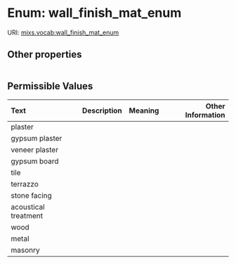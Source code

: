 
# Enum: wall_finish_mat_enum




URI: [mixs.vocab:wall_finish_mat_enum](https://w3id.org/mixs/vocab/wall_finish_mat_enum)


## Other properties

|  |  |  |
| --- | --- | --- |

## Permissible Values

| Text | Description | Meaning | Other Information |
| :--- | :---: | :---: | ---: |
| plaster |  |  |  |
| gypsum plaster |  |  |  |
| veneer plaster |  |  |  |
| gypsum board |  |  |  |
| tile |  |  |  |
| terrazzo |  |  |  |
| stone facing |  |  |  |
| acoustical treatment |  |  |  |
| wood |  |  |  |
| metal |  |  |  |
| masonry |  |  |  |

